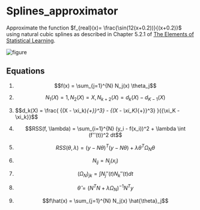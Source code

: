 # Splines_approximator

Approximate the function  $f_{real}(x)= \frac{\sin(12(x+0.2))}{(x+0.2)}$ using natural cubic splines as described in Chapter 5.2.1 of [The Elements of Statistical Learning](https://link.springer.com/book/10.1007/978-0-387-84858-7).


![figure](https://github.com/antvas98/Splines_approximator/assets/115734703/bb5c8322-ba0c-4144-a47d-6ef6ca802fe2)

## Equations

1. $$f(x) = \sum_{j=1}^{N} N_j(x) \theta_j$$

2. $$N_1(X) = 1, N_2(X) = X, N_{k+2}(X) = d_k(X) - d_{K-1}(X)$$

3. $$d_k(X) = \frac{ {(X - \xi_k)_{+}}^3} - {(X - \xi_K)_{+}}^3} }{{\xi_K - \xi_k}}$$

4. $$RSS(f, \lambda) = \sum_{i=1}^{N} (y_i - f(x_i))^2 + \lambda \int (f''(t))^2 dt$$

5. $$RSS(\theta, \lambda) = (y - N\theta)^T (y - N\theta) + \lambda \theta^T \Omega_N \theta$$

6. $$N_{ij} = N_j(x_i)$$

7. $$(\Omega_{N})_{jk} = \int N_j''(t) N_k''(t) dt$$

8. $$\hat{\theta} = (N^T N + \lambda \Omega_N)^{-1} N^T y$$

9. $$f\hat(x) = \sum_{j=1}^{N} N_j(x) \hat{\theta}_j$$ 
